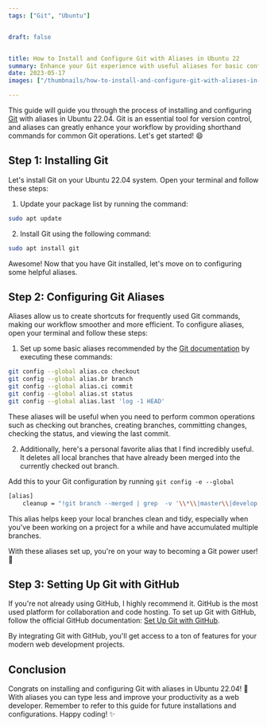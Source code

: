 ```yaml
---
tags: ["Git", "Ubuntu"]


draft: false


title: How to Install and Configure Git with Aliases in Ubuntu 22
summary: Enhance your Git experience with useful aliases for basic configuration in Ubuntu 22.04. A handy guide for Git users. Happy coding!
date: 2023-05-17
images: ["/thumbnails/how-to-install-and-configure-git-with-aliases-in-ubuntu-22-04.png"]

---
```


This guide will guide you through the process of installing and configuring [Git](https://git-scm.com/) with aliases in Ubuntu 22.04. Git is an essential tool for version control, and aliases can greatly enhance your workflow by providing shorthand commands for common Git operations. Let's get started! 😄

## Step 1: Installing Git
Let's install Git on your Ubuntu 22.04 system. Open your terminal and follow these steps:

1. Update your package list by running the command:
```bash
sudo apt update
```

2. Install Git using the following command:
```bash
sudo apt install git
```

Awesome! Now that you have Git installed, let's move on to configuring some helpful aliases.

## Step 2: Configuring Git Aliases
Aliases allow us to create shortcuts for frequently used Git commands, making our workflow smoother and more efficient. To configure aliases, open your terminal and follow these steps:

1. Set up some basic aliases recommended by the [Git documentation](https://git-scm.com/book/en/v2/Git-Basics-Git-Aliases) by executing these commands:
```sh
git config --global alias.co checkout
git config --global alias.br branch
git config --global alias.ci commit
git config --global alias.st status
git config --global alias.last 'log -1 HEAD'
```

   These aliases will be useful when you need to perform common operations such as checking out branches, creating branches, committing changes, checking the status, and viewing the last commit.

2. Additionally, here's a personal favorite alias that I find incredibly useful. It deletes all local branches that have already been merged into the currently checked out branch.

Add this to your Git configuration by running `git config -e --global`

```bash
[alias]
    cleanup = "!git branch --merged | grep  -v '\\*\\|master\\|develop' | xargs -n 1 -r git branch -d"
```

   This alias helps keep your local branches clean and tidy, especially when you've been working on a project for a while and have accumulated multiple branches.

With these aliases set up, you're on your way to becoming a Git power user! 🎉

## Step 3: Setting Up Git with GitHub
If you're not already using GitHub, I highly recommend it. GitHub is the most used platform for collaboration and code hosting. To set up Git with GitHub, follow the official GitHub documentation: [Set Up Git with GitHub](https://docs.github.com/en/get-started/quickstart/set-up-git).

By integrating Git with GitHub, you'll get access to a ton of features for your modern web development projects.

## Conclusion
Congrats on installing and configuring Git with aliases in Ubuntu 22.04! 🎉 With aliases you can type less and improve your productivity as a web developer. Remember to refer to this guide for future installations and configurations. Happy coding! ✨